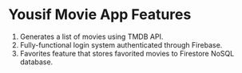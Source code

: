 # Yousif Movie App Features

1. Generates a list of movies using TMDB API.
2. Fully-functional login system authenticated through Firebase.
3. Favorites feature that stores favorited movies to Firestore NoSQL database.
